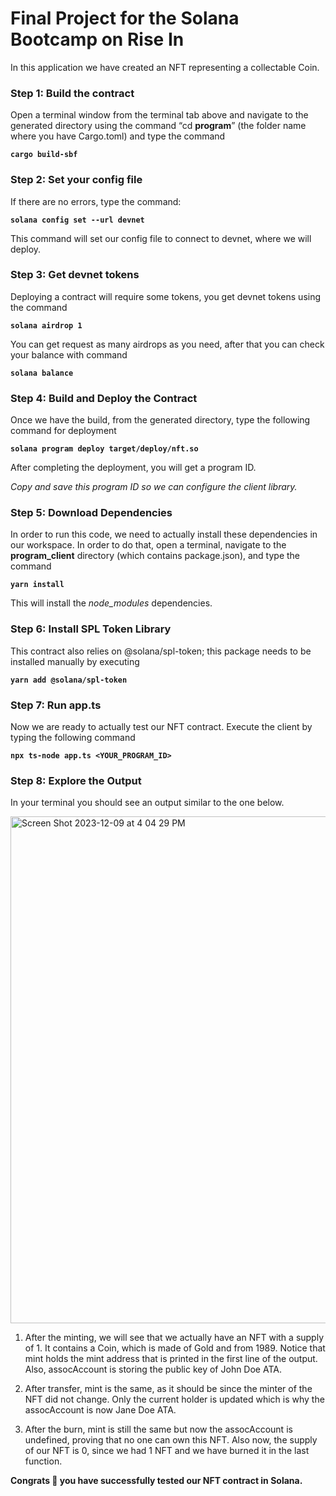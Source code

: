 # Final Project for the Solana Bootcamp on Rise In

In this application we have created an NFT representing a collectable Coin.

### Step 1: Build the contract
Open a terminal window from the terminal tab above and navigate to the generated directory using the 
command “cd **program**” (the folder name where you have Cargo.toml) and type the command 

**``` cargo build-sbf ```**

### Step 2: Set your config file
If there are no errors, type the command: 

**```solana config set --url devnet```**

This command will set our config file to connect to devnet, where we will deploy.

### Step 3: Get devnet tokens
Deploying a contract will require some tokens, you get devnet tokens using the command

**```solana airdrop 1```**

You can get request as many airdrops as you need, after that you can check your balance with command 

**```solana balance```** 

### Step 4: Build and Deploy the Contract
Once we have the build, from the generated directory, type the following command for deployment

 **```solana program deploy target/deploy/nft.so```** 

After completing the deployment, you will get a program ID. 

_Copy and save this program ID so we can configure the client library._

### Step 5: Download Dependencies
In order to run this code, we need to actually install these dependencies in our workspace. 
In order to do that, open a terminal, navigate to the **program_client** directory (which contains package.json), 
and type the command 

**```yarn install```** 

This will install the _node_modules_ dependencies.

### Step 6: Install SPL Token Library
This contract also relies on @solana/spl-token; this package needs to be installed manually by executing 

**```yarn add @solana/spl-token```**

### Step 7: Run app.ts
Now we are ready to actually test our NFT contract. 
Execute the client by typing the following command

**```npx ts-node app.ts <YOUR_PROGRAM_ID>```**

### Step 8: Explore the Output
In your terminal you should see an output similar to the one below.

<img width="811" alt="Screen Shot 2023-12-09 at 4 04 29 PM" src="https://github.com/imohsinllc/Solana-Bootcamp-Final-Project/assets/134091728/0030d610-de5c-4cd0-a882-463f081c11ef">
<p/>

1. After the minting, we will see that we actually have an NFT with a supply of 1. 
It contains a Coin, which is made of Gold and from 1989. Notice that mint holds the mint address that is printed in the first line of the output. Also, assocAccount is storing the public key of John Doe ATA. 

2. After transfer, mint is the same, as it should be since the minter of the NFT did not change. Only the current holder is updated which is why the assocAccount is now Jane Doe ATA. 

3. After the burn, mint is still the same but now the assocAccount is undefined, proving that no one can own this NFT. Also now, the supply of our NFT is 0, since we had 1 NFT and we have
burned it in the last function. 


**Congrats 🎉 you have successfully tested our NFT contract in Solana.**





 
